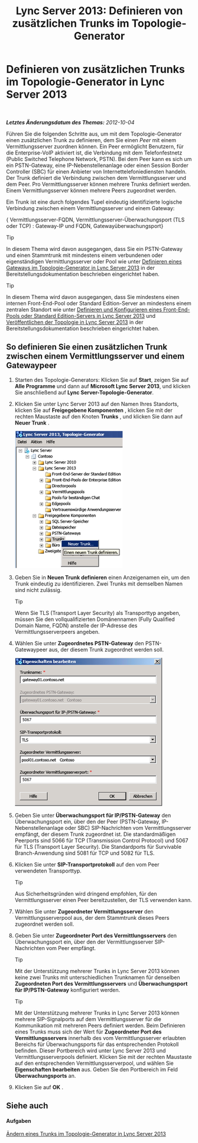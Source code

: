 ﻿---
title: 'Lync Server 2013: Definieren von zusätzlichen Trunks im Topologie-Generator'
TOCTitle: Definieren von zusätzlichen Trunks im Topologie-Generator
ms:assetid: e68b8377-50a2-452a-bf5c-910929e34236
ms:mtpsurl: https://technet.microsoft.com/de-de/library/JJ721915(v=OCS.15)
ms:contentKeyID: 49890982
ms.date: 05/19/2016
mtps_version: v=OCS.15
ms.translationtype: HT
---

# Definieren von zusätzlichen Trunks im Topologie-Generator in Lync Server 2013

 

_**Letztes Änderungsdatum des Themas:** 2012-10-04_

Führen Sie die folgenden Schritte aus, um mit dem Topologie-Generator einen zusätzlichen Trunk zu definieren, dem Sie einen *Peer* mit einem Vermittlungsserver zuordnen können. Ein Peer ermöglicht Benutzern, für die Enterprise-VoIP aktiviert ist, die Verbindung mit dem Telefonfestnetz (Public Switched Telephone Network, PSTN). Bei dem Peer kann es sich um ein PSTN-Gateway, eine IP-Nebenstellenanlage oder einen Session Border Controller (SBC) für einen Anbieter von Internettelefoniediensten handeln. Der Trunk definiert die Verbindung zwischen dem Vermittlungsserver und dem Peer. Pro Vermittlungsserver können mehrere Trunks definiert werden. Einem Vermittlungsserver können mehrere Peers zugeordnet werden.

Ein Trunk ist eine durch folgendes Tupel eindeutig identifizierte logische Verbindung zwischen einem Vermittlungsserver und einem Gateway:

{ Vermittlungsserver-FQDN, Vermittlungsserver-Überwachungsport (TLS oder TCP) : Gateway-IP und FQDN, Gatewayüberwachungsport}


> [!TIP]
> In diesem Thema wird davon ausgegangen, dass Sie ein PSTN-Gateway und einen Stammtrunk mit mindestens einem verbundenen oder eigenständigen Vermittlungsserver oder Pool wie unter <A href="lync-server-2013-define-a-gateway-in-topology-builder.md">Definieren eines Gateways im Topologie-Generator in Lync Server 2013</A> in der Bereitstellungsdokumentation beschrieben eingerichtet haben.




> [!TIP]
> In diesem Thema wird davon ausgegangen, dass Sie mindestens einen internen Front-End-Pool oder Standard Edition-Server an mindestens einem zentralen Standort wie unter <A href="lync-server-2013-define-and-configure-a-front-end-pool-or-standard-edition-server.md">Definieren und Konfigurieren eines Front-End-Pools oder Standard Edition-Servers in Lync Server 2013</A> und <A href="lync-server-2013-publish-the-topology.md">Veröffentlichen der Topologie in Lync Server 2013</A> in der Bereitstellungsdokumentation beschrieben eingerichtet haben.



## So definieren Sie einen zusätzlichen Trunk zwischen einem Vermittlungsserver und einem Gatewaypeer

1.  Starten des Topologie-Generators: Klicken Sie auf **Start**, zeigen Sie auf **Alle Programme** und dann auf **Microsoft Lync Server 2013**, und klicken Sie anschließend auf **Lync Server-Topologie-Generator**.

2.  Klicken Sie unter Lync Server 2013 auf den Namen Ihres Standorts, klicken Sie auf **Freigegebene Komponenten** , klicken Sie mit der rechten Maustaste auf den Knoten **Trunks** , und klicken Sie dann auf **Neuer Trunk** .
    
    ![Dateistruktur des Lync Server-Topologie-Generators (Bildschirm)](images/JJ721915.90d5b349-aa1e-407a-87ed-fa112f478560(OCS.15).png "Dateistruktur des Lync Server-Topologie-Generators (Bildschirm)")

3.  Geben Sie in **Neuen Trunk definieren** einen Anzeigenamen ein, um den Trunk eindeutig zu identifizieren. Zwei Trunks mit demselben Namen sind nicht zulässig.
    

    > [!TIP]
    > Wenn Sie TLS (Transport Layer Security) als Transporttyp angeben, müssen Sie den vollqualifizierten Domänennamen (Fully Qualified Domain Name, FQDN) anstelle der IP-Adresse des Vermittlungsserverpeers angeben.



4.  Wählen Sie unter **Zugeordnetes PSTN-Gateway** den PSTN-Gatewaypeer aus, der diesem Trunk zugeordnet werden soll.
    
    ![Eigenschafteneinstellungen für PSTN-Gatewaypeer für Trunk](images/JJ721915.7c3fe8ee-8f4c-4413-8462-8347228e61bb(OCS.15).png "Eigenschafteneinstellungen für PSTN-Gatewaypeer für Trunk")

5.  Geben Sie unter **Überwachungsport für IP/PSTN-Gateway** den Überwachungsport ein, über den der Peer (PSTN-Gateway, IP-Nebenstellenanlage oder SBC) SIP-Nachrichten vom Vermittlungsserver empfängt, der diesem Trunk zugeordnet ist. Die standardmäßigen Peerports sind 5066 für TCP (Transmission Control Protocol) und 5067 für TLS (Transport Layer Security). Die Standardports für Survivable Branch-Anwendung sind 5081 für TCP und 5082 für TLS.

6.  Klicken Sie unter **SIP-Transportprotokoll** auf den vom Peer verwendeten Transporttyp.
    

    > [!TIP]
    > Aus Sicherheitsgründen wird dringend empfohlen, für den Vermittlungsserver einen Peer bereitzustellen, der TLS verwenden kann.



7.  Wählen Sie unter **Zugeordneter Vermittlungsserver** den Vermittlungsserverpool aus, der dem Stammtrunk dieses Peers zugeordnet werden soll.

8.  Geben Sie unter **Zugeordneter Port des Vermittlungsservers** den Überwachungsport ein, über den der Vermittlungsserver SIP-Nachrichten vom Peer empfängt.
    

    > [!TIP]
    > Mit der Unterstützung mehrerer Trunks in Lync Server 2013 können keine zwei Trunks mit unterschiedlichen Trunknamen für denselben <STRONG>Zugeordneten Port des Vermittlungsservers</STRONG> und <STRONG>Überwachungsport für IP/PSTN-Gateway</STRONG> konfiguriert werden.

    

    > [!TIP]
    > Mit der Unterstützung mehrerer Trunks in Lync Server 2013 können mehrere SIP-Signalports auf dem Vermittlungsserver für die Kommunikation mit mehreren Peers definiert werden. Beim Definieren eines Trunks muss sich der Wert für <STRONG>Zugeordneter Port des Vermittlungsservers</STRONG> innerhalb des vom Vermittlungsserver erlaubten Bereichs für Überwachungsports für das entsprechenden Protokoll befinden. Dieser Portbereich wird unter Lync Server 2013 und Vermittlungsserverpools definiert. Klicken Sie mit der rechten Maustaste auf den entsprechenden Vermittlungsserverpool, und wählen Sie <STRONG>Eigenschaften bearbeiten</STRONG> aus. Geben Sie den Portbereich im Feld <STRONG>Überwachungsports</STRONG> an.



9.  Klicken Sie auf **OK** .

## Siehe auch

#### Aufgaben

[Ändern eines Trunks im Topologie-Generator in Lync Server 2013](lync-server-2013-modify-a-trunk-in-topology-builder.md)

